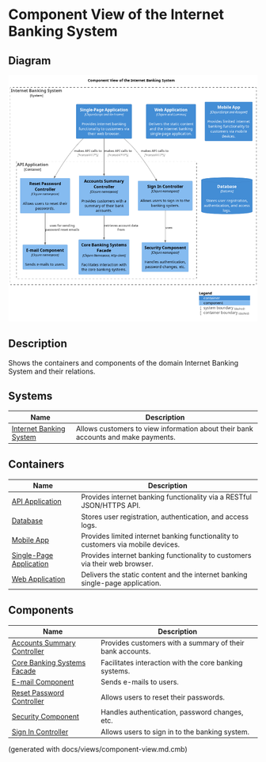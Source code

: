 # Component View of the Internet Banking System

## Diagram
![Component View of the Internet Banking System](../../../mybank/digital-banking/internet-banking-system/component-view.png)

## Description
Shows the containers and components of the domain Internet Banking System and their relations.
## Systems
| Name | Description |
|---|---|
| [Internet Banking System](../../../mybank/digital-banking/internet-banking-system/internet-banking-system.md) | Allows customers to view information about their bank accounts and make payments. |
## Containers
| Name | Description |
|---|---|
| [API Application](../../../mybank/digital-banking/internet-banking-system/api-application.md) | Provides internet banking functionality via a RESTful JSON/HTTPS API. |
| [Database](../../../mybank/digital-banking/internet-banking-system/database.md) | Stores user registration, authentication, and access logs. |
| [Mobile App](../../../mybank/digital-banking/internet-banking-system/mobile-app.md) | Provides limited internet banking functionality to customers via mobile devices. |
| [Single-Page Application](../../../mybank/digital-banking/internet-banking-system/single-page-app.md) | Provides internet banking functionality to customers via their web browser. |
| [Web Application](../../../mybank/digital-banking/internet-banking-system/web-app.md) | Delivers the static content and the internet banking single-page application. |
## Components
| Name | Description |
|---|---|
| [Accounts Summary Controller](../../../mybank/digital-banking/internet-banking-system/accounts-summary-controller.md) | Provides customers with a summary of their bank accounts. |
| [Core Banking Systems Facade](../../../mybank/digital-banking/internet-banking-system/core-banking-systems-facade.md) | Facilitates interaction with the core banking systems. |
| [E-mail Component](../../../mybank/digital-banking/internet-banking-system/email-component.md) | Sends e-mails to users. |
| [Reset Password Controller](../../../mybank/digital-banking/internet-banking-system/reset-password-controller.md) | Allows users to reset their passwords. |
| [Security Component](../../../mybank/digital-banking/internet-banking-system/security-component.md) | Handles authentication, password changes, etc. |
| [Sign In Controller](../../../mybank/digital-banking/internet-banking-system/sign-in-controller.md) | Allows users to sign in to the banking system. |


(generated with docs/views/component-view.md.cmb)
